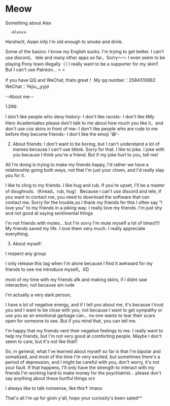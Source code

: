 # Meow
Something about Alex

      -Alexxx-
He/she/it, Asian infp 
I'm old enough to smoke and drink.

Some of the basics:
I know my English sucks. I'm trying to get better.
I can't use discord， tele and many other apps so far，Sorry～～
I even seem to be playing Pony town illegally（（
I really want to be a supporter for my skin!! But I can't use Patreon... > <

if you have QQ and WeChat, thats great！
My qq number：2584310882
WeChat：Yejiu__yyjd

--About me--

1.DNI:

I don't like people who deny history-
I don't like racists-
I don't like 《My Hero Academia》so please don't talk to me about how much you like it，and don't use cos skins in front of me-
I don't like people who are rude to me before they become friends-
I don't like the emoji '😅'-

2. About friends:
I don't want to be boring, but I can't understand a lot of memes because I can't use tiktok. Sorry for that.
I like to joke. I joke with you because I think you're a friend. But if my joke hurt to you, tell me!

All I'm doing is trying to make my friends happy, I'd rather we have a relationship going both ways, not that I'm just your clown, and I'd really slap you for it.

I like to cling to my friends. I like hug and rub. If you're upset, I'll be a master of doughnuts.（Knead，rub, hug）
Because i can't use discord and tele, if you want to contact me, you need to download the software that can contact me. Sorry for the trouble,so I thank my friends for this
I often say "I love you" to my friends in a joking way. I really love my friends. I'm just shy and not good at saying sentimental things

I'm not friends with mutes... but I'm sorry I'm mute myself a lot of times!!!!
My friends saved my life. I love them very much. I really appreciate everything.

3. About myself:

I respect any group

I only release this tag when I'm alone because I find it awkward for my friends to see me introduce myself。XD

most of my time with my friends afk and making skins, if i didnt saw interaction, not because am rude

I'm actually a very dark person,

I have a lot of negative energy, and if I tell you about me, it's because I trust you and I want to be close with  you, not because I want to get sympathy or use you as an emotional garbage can... no one wants to tear their scars open for someone to see. But if you mind that, you can tell me.

I'm happy that my friends vent their negative feelings to me. I really want to help my friends, but I'm not very good at comforting people. Maybe I don't seem to care, but it's not like that!!

So, in general, what I've learned about myself so far is that I'm bipolar and somatized, and most of the time I'm very excited, but sometimes there's a period of depression, and I might be careful with you, don't worry, it's not your fault. If that happens, I'll only have the strength to interact with my friends
I'm working hard to make money for the psychiatrist... please don't say anything about these hurtful things orz

I always like to talk nonsense, like this↑ lmaoo

That's all I'm up for givin y'all, hope your curiosity's been sated^^
